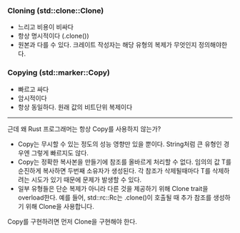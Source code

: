 ### Cloning (std::clone::Clone)
- 느리고 비용이 비싸다
- 항상 명시적이다 (.clone())
- 원본과 다를 수 있다. 크레이트 작성자는 해당 유형의 복제가 무엇인지 정의해야한다.

### Copying (std::marker::Copy)
- 빠르고 싸다
- 암시적이다
- 항상 동일하다. 원래 값의 비트단위 복제이다

---
근데 왜 Rust 프로그래머는 항상 Copy를 사용하지 않는가?

- Copy는 무시할 수 있는 정도의 성능 영향만 있을 뿐이다. String처럼 큰 유형인 경우엔 그렇게 빠르지도 않다.
- Copy는 정확한 복사본을 만들기에 참조를 올바르게 처리할 수 없다.
  임의의 값 T를 순진하게 복사하면 두번째 소유자가 생성된다. 각 참조가 삭제될때마다 T를 삭제하려는 시도가 있기 때문에 문제가 발생할 수 있다.
- 일부 유형들은 단순 복제가 아니라 다른 것을 제공하기 위해 Clone trait을 overload한다. 예를 들어, std::rc::Rc<T>는 .clone()이 호출될 때 추가 참조를 생성하기 위해 Clone을 사용합니다.


Copy를 구현하려면 먼저 Clone을 구현해야 한다.
